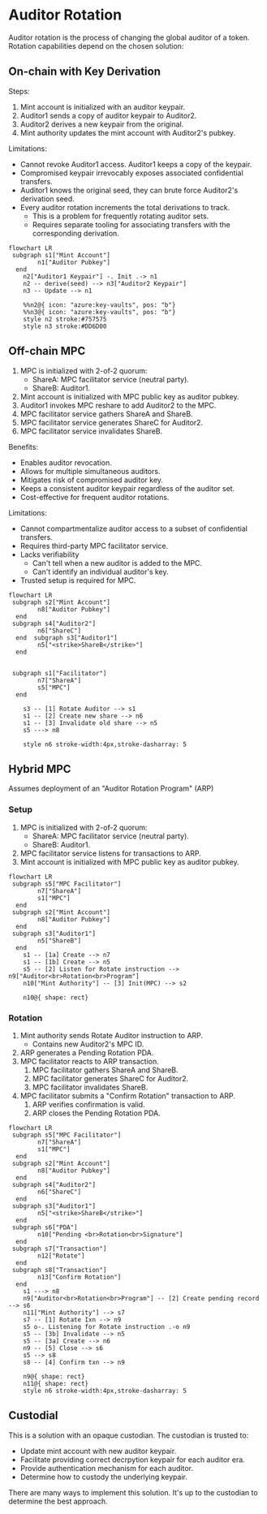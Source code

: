# Auditor Rotation

Auditor rotation is the process of changing the global auditor of a token.
Rotation capabilities depend on the chosen solution:

## On-chain with Key Derivation
Steps:
1. Mint account is initialized with an auditor keypair.
1. Auditor1 sends a copy of auditor keypair to Auditor2.
1. Auditor2 derives a new keypair from the original.
1. Mint authority updates the mint account with Auditor2's pubkey.

Limitations:
- Cannot revoke Auditor1 access. Auditor1 keeps a copy of the keypair.
- Compromised keypair irrevocably exposes associated confidential transfers.
- Auditor1 knows the original seed, they can brute force Auditor2's derivation seed.
- Every auditor rotation increments the total derivations to track.
  - This is a problem for frequently rotating auditor sets.
  - Requires separate tooling for associating transfers with the corresponding derivation.
  
```mermaid
flowchart LR
 subgraph s1["Mint Account"]
        n1["Auditor Pubkey"]
  end
    n2["Auditor1 Keypair"] -. Init .-> n1
    n2 -- derive(seed) --> n3["Auditor2 Keypair"]
    n3 -- Update --> n1

    %%n2@{ icon: "azure:key-vaults", pos: "b"}
    %%n3@{ icon: "azure:key-vaults", pos: "b"}
    style n2 stroke:#757575
    style n3 stroke:#DD6D00
```



## Off-chain MPC
1. MPC is initialized with 2-of-2 quorum:
    - ShareA: MPC facilitator service (neutral party).
    - ShareB: Auditor1.
1. Mint account is initialized with MPC public key as auditor pubkey.
1. Auditor1 invokes MPC reshare to add Auditor2 to the MPC.
  1. MPC facilitator service gathers ShareA and ShareB.
  1. MPC facilitator service generates ShareC for Auditor2.
  1. MPC facilitator service invalidates ShareB.

Benefits:
- Enables auditor revocation.
- Allows for multiple simultaneous auditors.
- Mitigates risk of compromised auditor key.
- Keeps a consistent auditor keypair regardless of the auditor set.
- Cost-effective for frequent auditor rotations.

Limitations:
- Cannot compartmentalize auditor access to a subset of confidential transfers.
- Requires third-party MPC facilitator service.
- Lacks verifiability
    - Can't tell when a new auditor is added to the MPC.
    - Can't identify an individual auditor's key.
- Trusted setup is required for MPC.

```mermaid
flowchart LR
 subgraph s2["Mint Account"]
        n8["Auditor Pubkey"]
  end 
 subgraph s4["Auditor2"]
        n6["ShareC"]
  end  subgraph s3["Auditor1"]
        n5["<strike>ShareB</strike>"]
  end


 subgraph s1["Facilitator"]
        n7["ShareA"]
        s5["MPC"]
  end

    s3 -- [1] Rotate Auditor --> s1
    s1 -- [2] Create new share --> n6
    s1 -- [3] Invalidate old share --> n5
    s5 ---> n8

    style n6 stroke-width:4px,stroke-dasharray: 5
```

## Hybrid MPC
Assumes deployment of an "Auditor Rotation Program" (ARP)
### Setup
1. MPC is initialized with 2-of-2 quorum:
    - ShareA: MPC facilitator service (neutral party).
    - ShareB: Auditor1.
1. MPC facilitator service listens for transactions to ARP.
1. Mint account is initialized with MPC public key as auditor pubkey.
```mermaid
flowchart LR
 subgraph s5["MPC Facilitator"]
        n7["ShareA"]
        s1["MPC"]
  end
 subgraph s2["Mint Account"]
        n8["Auditor Pubkey"]
  end
 subgraph s3["Auditor1"]
        n5["ShareB"]
  end
    s1 -- [1a] Create --> n7
    s1 -- [1b] Create --> n5
    s5 -- [2] Listen for Rotate instruction --> n9["Auditor<br>Rotation<br>Program"]
    n10["Mint Authority"] -- [3] Init(MPC) --> s2

    n10@{ shape: rect}
```

### Rotation
1. Mint authority sends Rotate Auditor instruction to ARP.
    - Contains new Auditor2's MPC ID.
1. ARP generates a Pending Rotation PDA.
1. MPC facilitator reacts to ARP transaction.
    1. MPC facilitator gathers ShareA and ShareB.
    1. MPC facilitator generates ShareC for Auditor2.
    1. MPC facilitator invalidates ShareB.
1. MPC facilitator submits a "Confirm Rotation" transaction to ARP.
    1. ARP verifies confirmation is valid.
    1. ARP closes the Pending Rotation PDA.

```mermaid
flowchart LR
 subgraph s5["MPC Facilitator"]
        n7["ShareA"]
        s1["MPC"]
  end
 subgraph s2["Mint Account"]
        n8["Auditor Pubkey"]
  end
 subgraph s4["Auditor2"]
        n6["ShareC"]
  end
 subgraph s3["Auditor1"]
        n5["<strike>ShareB</strike>"]
  end
 subgraph s6["PDA"]
        n10["Pending <br>Rotation<br>Signature"]
  end
 subgraph s7["Transaction"]
        n12["Rotate"]
  end
 subgraph s8["Transaction"]
        n13["Confirm Rotation"]
  end
    s1 ---> n8
    n9["Auditor<br>Rotation<br>Program"] -- [2] Create pending record --> s6
    n11["Mint Authority"] --> s7
    s7 -- [1] Rotate Ixn --> n9
    s5 o-. Listening for Rotate instruction .-o n9
    s5 -- [3b] Invalidate --> n5
    s5 -- [3a] Create --> n6
    n9 -- [5] Close --> s6
    s5 --> s8
    s8 -- [4] Confirm txn --> n9

    n9@{ shape: rect}
    n11@{ shape: rect}
    style n6 stroke-width:4px,stroke-dasharray: 5
```

## Custodial
This is a solution with an opaque custodian.
The custodian is trusted to:
- Update mint account with new auditor keypair.
- Facilitate providing correct decrpytion keypair for each auditor era.
- Provide authentication mechanism for each auditor.
- Determine how to custody the underlying keypair.

There are many ways to implement this solution.
It's up to the custodian to determine the best approach.